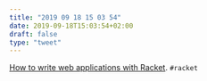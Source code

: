 ```yaml
---
title: "2019 09 18 15 03 54"
date: 2019-09-18T15:03:54+02:00
draft: false
type: "tweet"
---
```

[How to write web applications with Racket](https://github.com/soegaard/web-tutorial). `#racket`
